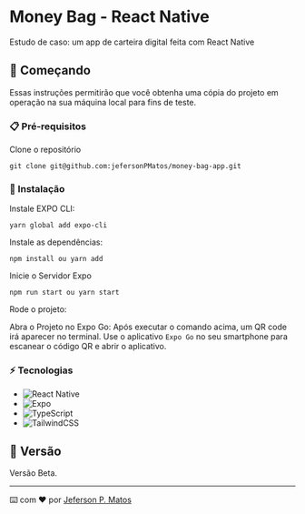 # Money Bag - React Native

Estudo de caso:
um app de carteira digital feita com React Native

## 🚀 Começando

Essas instruções permitirão que você obtenha uma cópia do projeto em operação na sua máquina local para fins de teste.

### 📋 Pré-requisitos

Clone o repositório

```
git clone git@github.com:jefersonPMatos/money-bag-app.git
```

### 🔧 Instalação
Instale EXPO CLI:

```
yarn global add expo-cli
```

Instale as dependências:

```
npm install ou yarn add
```

Inicie o Servidor Expo

```
npm run start ou yarn start
```

Rode o projeto:

Abra o Projeto no Expo Go: Após executar o comando acima, um QR code irá aparecer no terminal. Use o aplicativo `Expo Go` no seu smartphone para escanear o código QR e abrir o aplicativo.


### ⚡ Tecnologias

* ![React Native](https://img.shields.io/badge/react_native-%2320232a.svg?style=for-the-badge&logo=react&logoColor=%2361DAFB)
* ![Expo](https://img.shields.io/badge/expo-1C1E24?style=for-the-badge&logo=expo&logoColor=#D04A37)
* ![TypeScript](https://img.shields.io/badge/typescript-%23007ACC.svg?style=for-the-badge&logo=typescript&logoColor=white)
* ![TailwindCSS](https://img.shields.io/badge/tailwindcss-%2338B2AC.svg?style=for-the-badge&logo=tailwind-css&logoColor=white)






## 📌 Versão

Versão Beta. 

---
⌨️ com ❤️ por [Jeferson P. Matos]([https://gist.github.com/lohhan](https://github.com/jefersonPMatos)https://github.com/jefersonPMatos) 

